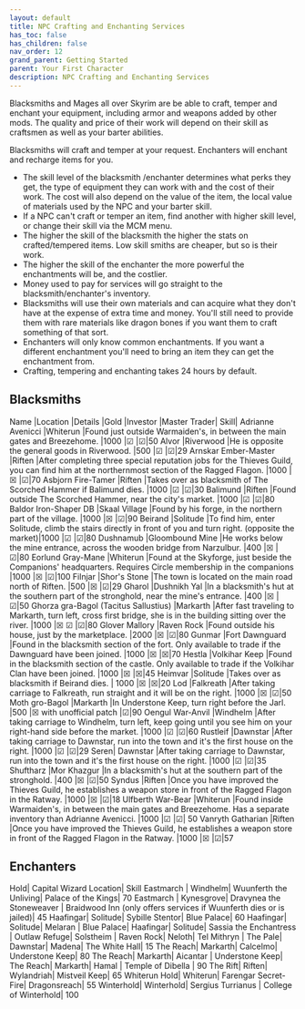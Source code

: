 ```yaml
---
layout: default
title: NPC Crafting and Enchanting Services
has_toc: false
has_children: false
nav_order: 12
grand_parent: Getting Started
parent: Your First Character
description: NPC Crafting and Enchanting Services
---
```



Blacksmiths and Mages all over Skyrim are be able to craft, temper and enchant your equipment, including armor and weapons added by other mods. The quality and price of their work will depend on their skill as craftsmen as well as your barter abilities.

Blacksmiths will craft and temper at your request. Enchanters will enchant and recharge items for you.

* The skill level of the blacksmith /enchanter determines what perks they get, the type of equipment they can work with and the cost of their work. The cost will also depend on the value of the item, the local value of materials used by the NPC and your barter skill.
* If a NPC can't craft or temper an item, find another with higher skill level, or change their skill via the MCM menu.
* The higher the skill of the blacksmith the higher the stats on crafted/tempered items. Low skill smiths are cheaper, but so is their work.
* The higher the skill of the enchanter the more powerful the enchantments will be, and the costlier.
* Money used to pay for services will go straight to the blacksmith/enchanter's inventory.
* Blacksmiths will use their own materials and can acquire what they don't have at the expense of extra time and money. You'll still need to provide them with rare materials like dragon bones if you want them to craft something of that sort.
* Enchanters will only know common enchantments. If you want a different enchantment you'll need to bring an item they can get the enchantment from.
* Crafting, tempering and enchanting takes 24 hours by default.

## Blacksmiths

Name |Location |Details |Gold |Investor |Master Trader| Skill|
Adrianne Avenicci |Whiterun |Found just outside Warmaiden's, in between the main gates and Breezehome. |1000 |☑ |☑|50
Alvor |Riverwood |He is opposite the general goods in Riverwood. |500 |☑ |☑|29
Arnskar Ember-Master |Riften |After completing three special reputation jobs for the Thieves Guild, you can find him at the northernmost section of the Ragged Flagon. |1000 |☒ |☑|70
Asbjorn Fire-Tamer |Riften |Takes over as blacksmith of The Scorched Hammer if Balimund dies. |1000 |☑ |☑|30
Balimund |Riften |Found outside The Scorched Hammer, near the city's market. |1000 |☑ |☑|80
Baldor Iron-Shaper DB |Skaal Village |Found by his forge, in the northern part of the village. |1000 |☒ |☑|90
Beirand |Solitude |To find him, enter Solitude, climb the stairs directly in front of you and turn right. (opposite the market)|1000 |☑ |☑|80
Dushnamub |Gloombound Mine |He works below the mine entrance, across the wooden bridge from Narzulbur. |400 |☒ |☑|80
Eorlund Gray-Mane |Whiterun |Found at the Skyforge, just beside the Companions' headquarters. Requires Circle membership in the companions |1000 |☒ |☑|100
Filnjar |Shor's Stone |The town is located on the main road north of Riften. |500 |☒ |☑|29
Gharol |Dushnikh Yal |In a blacksmith's hut at the southern part of the stronghold, near the mine's entrance. |400 |☒ |☑|50
Ghorza gra-Bagol (Tacitus Sallustius) |Markarth |After fast traveling to Markarth, turn left, cross first bridge, she is in the building sitting over the river. |1000 |☒ ☑  |☑|80
Glover Mallory |Raven Rock |Found outside his house, just by the marketplace. |2000 |☒ |☑|80
Gunmar  |Fort Dawnguard |Found in the blacksmith section of the fort. Only available to trade if the Dawnguard have been joined. |1000 |☒ |☒|70
Hestla  |Volkihar Keep |Found in the blacksmith section of the castle. Only available to trade if the Volkihar Clan have been joined. |1000 |☒ |☒|45
Heimvar |Solitude |Takes over as blacksmith if Beirand dies. | 1000 |☒ |☒|20
Lod |Falkreath |After taking carriage to Falkreath, run straight and it will be on the right. |1000 |☒ |☑|50
Moth gro-Bagol |Markarth |In Understone Keep, turn right before the Jarl. |500 |☒ with unofficial patch |☑|90
Oengul War-Anvil |Windhelm |After taking carriage to Windhelm, turn left, keep going until you see him on your right-hand side before the market. |1000 |☑ |☑|60
Rustleif |Dawnstar |After taking carriage to Dawnstar, run into the town and it's the first house on the right. |1000 |☑ |☑|29
Seren| Dawnstar |After taking carriage to Dawnstar, run into the town and it's the first house on the right. |1000 |☑ |☑|35
Shuftharz |Mor Khazgur |In a blacksmith's hut at the southern part of the stronghold. |400 |☒ |☑|50
Syndus |Riften |Once you have improved the Thieves Guild, he establishes a weapon store in front of the Ragged Flagon in the Ratway. |1000 |☒ |☑|18
Ulfberth War-Bear |Whiterun |Found inside Warmaiden's, in between the main gates and Breezehome. Has a separate inventory than Adrianne Avenicci. |1000 |☑ |☑| 50
Vanryth Gatharian |Riften |Once you have improved the Thieves Guild, he establishes a weapon store in front of the Ragged Flagon in the Ratway. |1000 |☒ |☑|57

## Enchanters

Hold| 	Capital 	Wizard 	Location| Skill
Eastmarch |	Windhelm| 	Wuunferth the Unliving| 	Palace of the Kings| 70
Eastmarch | Kynesgrove| Dravynea the Stoneweaver | Braidwood Inn (only offers services if Wuunferth dies or is jailed)| 45
Haafingar| 	Solitude| 	Sybille Stentor| 	Blue Palace| 60
Haafingar| 	Solitude| 	Melaran | Blue Palace|
Haafingar| 	Solitude| 	Sassia the Enchantress | Outlaw Refuge|
Solstheim | Raven Rock| Neloth| Tel Mithryn |
The Pale| 	Dawnstar| 	Madena| 	The White Hall| 15
The Reach| 	Markarth| 	Calcelmo| 	Understone Keep| 80
The Reach| 	Markarth|   Aicantar |	Understone Keep|
The Reach| 	Markarth|   Hamal | Temple of Dibella	| 90
The Rift| 	Riften| 	Wylandriah| 	Mistveil Keep| 65
Whiterun Hold| 	Whiterun| 	Farengar Secret-Fire| 	Dragonsreach| 55
Winterhold| Winterhold| 	Sergius Turrianus | 	College of Winterhold| 100





